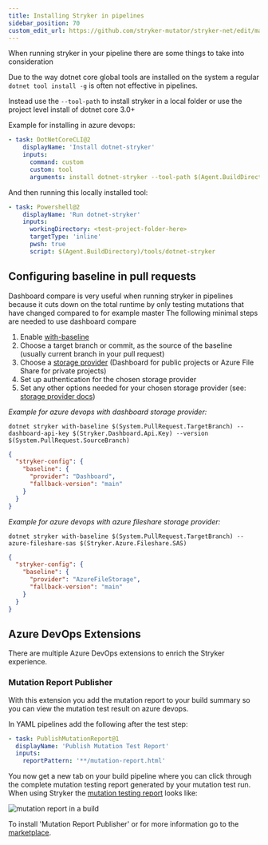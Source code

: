 ```yaml
---
title: Installing Stryker in pipelines
sidebar_position: 70
custom_edit_url: https://github.com/stryker-mutator/stryker-net/edit/master/docs/stryker-in-pipeline.md
---
```


When running stryker in your pipeline there are some things to take into consideration

Due to the way dotnet core global tools are installed on the system a regular `dotnet tool install -g` is often not effective in pipelines.

Instead use the `--tool-path` to install stryker in a local folder or use the project level install of dotnet core 3.0+

Example for installing in azure devops:

```yaml
- task: DotNetCoreCLI@2
    displayName: 'Install dotnet-stryker'
    inputs:
      command: custom
      custom: tool
      arguments: install dotnet-stryker --tool-path $(Agent.BuildDirectory)/tools
```

And then running this locally installed tool:

```yaml
- task: Powershell@2
    displayName: 'Run dotnet-stryker'
    inputs:
      workingDirectory: <test-project-folder-here>
      targetType: 'inline'
      pwsh: true
      script: $(Agent.BuildDirectory)/tools/dotnet-stryker
```

## Configuring baseline in pull requests
Dashboard compare is very useful when running stryker in pipelines because it cuts down on the total runtime by only testing mutations that have changed compared to for example master
The following minimal steps are needed to use dashboard compare

1. Enable [with-baseline](https://stryker-mutator.io/docs/stryker-net/configuration#with-baseline-committish)
1. Choose a target branch or commit, as the source of the baseline (usually current branch in your pull request)
1. Choose a [storage provider](https://stryker-mutator.io/docs/stryker-net/configuration#baselineprovider-string) (Dashboard for public projects or Azure File Share for private projects)
1. Set up authentication for the chosen storage provider 
1. Set any other options needed for your chosen storage provider (see: [storage provider docs](https://stryker-mutator.io/docs/stryker-net/configuration#baselineprovider-string))

_Example for azure devops with dashboard storage provider:_
```
dotnet stryker with-baseline $(System.PullRequest.TargetBranch) --dashboard-api-key $(Stryker.Dashboard.Api.Key) --version $(System.PullRequest.SourceBranch)
```

```json
{
  "stryker-config": {
    "baseline": {
      "provider": "Dashboard",
      "fallback-version": "main"
    }
  }
}
```

_Example for azure devops with azure fileshare storage provider:_
```
dotnet stryker with-baseline $(System.PullRequest.TargetBranch) --azure-fileshare-sas $(Stryker.Azure.Fileshare.SAS)
```

```json
{
  "stryker-config": {
    "baseline": {
      "provider": "AzureFileStorage",
      "fallback-version": "main"
    }
  }
}
```

## Azure DevOps Extensions
There are multiple Azure DevOps extensions to enrich the Stryker experience. 

### Mutation Report Publisher
With this extension you add the mutation report to your build summary so you can view the mutation test result on azure devops.

In YAML pipelines add the following after the test step:

```yaml
- task: PublishMutationReport@1
  displayName: 'Publish Mutation Test Report'
  inputs:
    reportPattern: '**/mutation-report.html'
```

You now get a new tab on your build pipeline where you can click through the complete mutation testing report generated by your mutation test run. When using Stryker the [mutation testing report](https://github.com/stryker-mutator/mutation-testing-elements) looks like:

![mutation report in a build](./images/devops-report-publisher-tab.png)

To install 'Mutation Report Publisher' or for more information go to the [marketplace](https://marketplace.visualstudio.com/items?itemName=stryker-mutator.mutation-report-publisher).
